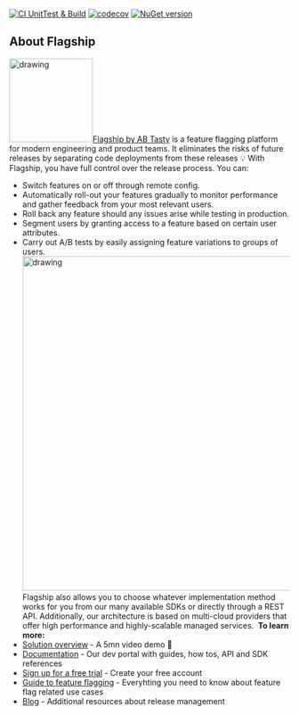[![CI UnitTest & Build](https://github.com/flagship-io/flagship-dotnet-sdk/actions/workflows/ci.yml/badge.svg?branch=master)](https://github.com/flagship-io/flagship-dotnet-sdk/actions/workflows/ci.yml/badge.svg?branch=main) [![codecov](https://codecov.io/gh/flagship-io/flagship-dotnet-sdk/branch/main/graph/badge.svg?token=R1UJJ9RP2C)](https://codecov.io/gh/flagship-io/flagship-dotnet-sdk) [![NuGet version](https://badge.fury.io/nu/Flagship.SDK.svg)](https://badge.fury.io/nu/Flagship.SDK)

## About Flagship

​
<img src="https://www.flagship.io/wp-content/uploads/Flagship-horizontal-black-wake-AB.png" alt="drawing" width="150"/>
​
[Flagship by AB Tasty](https://www.flagship.io/) is a feature flagging platform for modern engineering and product teams. It eliminates the risks of future releases by separating code deployments from these releases :bulb: With Flagship, you have full control over the release process. You can:
​

- Switch features on or off through remote config.
- Automatically roll-out your features gradually to monitor performance and gather feedback from your most relevant users.
- Roll back any feature should any issues arise while testing in production.
- Segment users by granting access to a feature based on certain user attributes.
- Carry out A/B tests by easily assigning feature variations to groups of users.
  ​
  <img src="https://www.flagship.io/wp-content/uploads/demo-setup.png" alt="drawing" width="600"/>
  ​
  Flagship also allows you to choose whatever implementation method works for you from our many available SDKs or directly through a REST API. Additionally, our architecture is based on multi-cloud providers that offer high performance and highly-scalable managed services.
  ​
  **To learn more:**
  ​
- [Solution overview](https://www.flagship.io/#showvideo) - A 5mn video demo :movie_camera:
- [Documentation](https://docs.developers.flagship.io/) - Our dev portal with guides, how tos, API and SDK references
- [Sign up for a free trial](https://www.flagship.io/sign-up/) - Create your free account
- [Guide to feature flagging](https://www.flagship.io/feature-flags/) - Everyhting you need to know about feature flag related use cases
- [Blog](https://www.flagship.io/blog/) - Additional resources about release management
